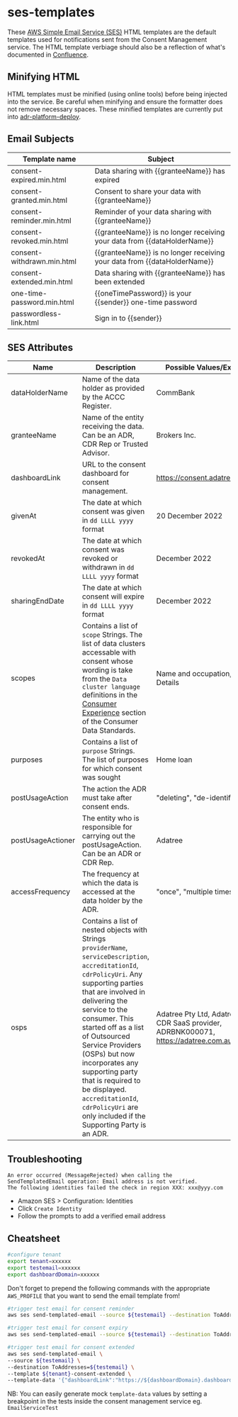 # ses-templates

These [AWS Simple Email Service (SES)](https://aws.amazon.com/ses/) HTML templates are the default templates used for
notifications sent from the Consent Management service. The HTML template verbiage should also be a reflection of what's
documented in [Confluence](https://adatree.atlassian.net/wiki/x/AQBAGw).

## Minifying HTML

HTML templates must be minified (using online tools) before being injected into the service. Be careful when minifying
and ensure the formatter does not remove necessary spaces. These minified templates are currently put into
[adr-platform-deploy](https://github.com/Adatree/adr-platform-deploy/blob/main/service-catalog/products/per-tenant-infra/stack-of-stacks.yaml).

## Email Subjects

| Template name              | Subject                                                                  |
|----------------------------|--------------------------------------------------------------------------|
| consent-expired.min.html   | Data sharing with {{granteeName}} has expired                            |
| consent-granted.min.html   | Consent to share your data with {{granteeName}}                          |
| consent-reminder.min.html  | Reminder of your data sharing with {{granteeName}}                       |
| consent-revoked.min.html   | {{granteeName}} is no longer receiving your data from {{dataHolderName}} |
| consent-withdrawn.min.html | {{granteeName}} is no longer receiving your data from {{dataHolderName}} |
| consent-extended.min.html  | Data sharing with {{granteeName}} has been extended                      |
| one-time-password.min.html | {{oneTimePassword}} is your {{sender}} one-time password                 |
| passwordless-link.html     | Sign in to {{sender}}                                                    |

## SES Attributes

| Name | Description | Possible Values/Examples |
|-|-|-|
| dataHolderName | Name of the data holder as provided by the ACCC Register. | CommBank |
| granteeName | Name of the entity receiving the data. Can be an ADR, CDR Rep or Trusted Advisor. | Brokers Inc. |
| dashboardLink | URL to the consent dashboard for consent management. | https://consent.adatree.au |
| givenAt | The date at which consent was given in `dd LLLL yyyy` format | 20 December 2022 |
| revokedAt | The date at which consent was revoked or withdrawn in `dd LLLL yyyy` format  | December 2022 |
| sharingEndDate | The date at which consent will expire in `dd LLLL yyyy` format | December 2022 |
| scopes | Contains a list of `scope` Strings. The list of data clusters accessable with consent whose wording is take from the `Data cluster language` definitions in the [Consumer Experience](https://consumerdatastandardsaustralia.github.io/standards/#consumer-experience) section of the Consumer Data Standards. | Name and occupation, Contact Details|
| purposes | Contains a list of `purpose` Strings. The list of purposes for which consent was sought | Home loan |
| postUsageAction | The action the ADR must take after consent ends. | "deleting", "de-identifying" |
| postUsageActioner | The entity who is responsible for carrying out the postUsageAction. Can be an ADR or CDR Rep. | Adatree |
| accessFrequency | The frequency at which the data is accessed at the data holder by the ADR. | "once", "multiple times" |
| osps |Contains a list of nested objects with Strings `providerName`, `serviceDescription`, `accreditationId`, `cdrPolicyUri`. Any supporting parties that are involved in delivering the service to the consumer. This started off as a list of Outsourced Service Providers (OSPs) but now incorporates any supporting party that is required to be displayed. `accreditationId`, `cdrPolicyUri` are only included if the Supporting Party is an ADR. | Adatree Pty Ltd, Adatree is a CDR SaaS provider, ADRBNK000071, https://adatree.com.au/cdrpolicy|

## Troubleshooting

```text
An error occurred (MessageRejected) when calling the SendTemplatedEmail operation: Email address is not verified. 
The following identities failed the check in region XXX: xxx@yyy.com
```

* Amazon SES > Configuration: Identities
* Click `Create Identity`
* Follow the prompts to add a verified email address

## Cheatsheet

```bash
#configure tenant
export tenant=xxxxxx
export testemail=xxxxxx
export dashboardDomain=xxxxxx
```

Don't forget to prepend the following commands with the appropriate `AWS_PROFILE` that you want to send the email
template from!

```bash
#trigger test email for consent reminder
aws ses send-templated-email --source ${testemail} --destination ToAddresses=${testemail} --template ${tenant}-consent-reminder --template-data '{ "dataHolderName":  "Red Australia Bank", "granteeName": "John Doe", "dashboardLink":  "https://${dashboardDomain}.dashboard.adatree.com.au/", "givenAt": "some time in future", "sharingEndDate":  "right now", "scopes": "scope 1 scope 2 scope 3", "purposes":  "test email template", "accessFrequency": "ongoing" }'
```

```bash
#trigger test email for consent expiry 
aws ses send-templated-email --source ${testemail} --destination ToAddresses=${testemail} --template ${tenant}-consent-expired --template-data '{ "dataHolderName":  "Red Australia Bank", "granteeName": "John Doe", "dashboardLink":  "https://${dashboardDomain}.dashboard.adatree.com.au/", "givenAt": "some time in future", "sharingEndDate":  "right now", "scopes": "scope 1 scope 2 scope 3", "purposes":  "test email template", "accessFrequency": "ongoing" }'
```

```bash
#trigger test email for consent extended 
aws ses send-templated-email \
--source ${testemail} \
--destination ToAddresses=${testemail} \
--template ${tenant}-consent-extended \
--template-data '{"dashboardLink":"https://${dashboardDomain}.dashboard.adatree.com.au/","accessFrequency":"multiple times","osps":[{"cdrPolicyUri":"https://adatree.com.au/cdr-policy","serviceDescription":"hello world!","accreditationId":"ADRX00000071","providerName":"Adatree Pty Ltd"},{"serviceDescription":"MogoPlus will categorise your data","providerName":"MogoPlus"}],"dataHolderName":"Red Australia Bank","sharingEndDate":"15 May 2025","purposes":[{"purpose":"Name"}],"scopes":[{"scope":"Personal information"},{"scope":"Bank account name, type and balance"}],"givenAt":"15 May 2024","granteeName":"The end recipient of the data i.e. ADR, Rep, TA"}'
```

NB: You can easily generate mock `template-data` values by setting a breakpoint in the tests inside the consent
management service eg. `EmailServiceTest`  
